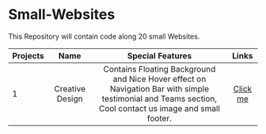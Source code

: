 # Small-Websites
This Repository will contain code along 20 small Websites.
 
| Projects      | Name              | Special Features                                                    | Links                                                                   |
| ------------- |:-------------:    |:----------------:                                                   |:-----:                                                                  |
| 1             | Creative Design   | Contains Floating Background and Nice Hover effect on Navigation Bar with simple testimonial and Teams section, Cool contact us image and small footer.| [Click me](https://gautam25raj.github.io/Small-Websites/Creative%20Design/)|
